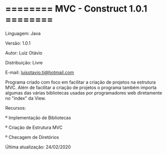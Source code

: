 ======== MVC - Construct 1.0.1 ========
=======================================

Linguagem: Java 

Versão: 1.0.1 

Autor: Luiz Otávio

Distribuição: Livre 

E-mail: luisotavio.ti@hotmail.com

Programa criado com foco em facilitar a criação de projetos na estrutura MVC. Além de facilitar a criação de projetos o programa também importa algumas das várias bibliotecas usadas por programadores web diretamente no "index" da View.

Recursos:

º Implementação de Bibliotecas

º Criação de Estrutura MVC 

º Checagem de Diretórios

Última atualização: 24/02/2020
